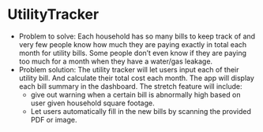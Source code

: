 # UtilityTracker
- Problem to solve:
  Each household has so many bills to keep track of and very few people know how much they are paying exactly in total each month for utility bills.
  Some people don’t even know if they are paying too much for a month when they have a water/gas leakage.
- Problem solution:
  The utility tracker will let users input each of their utility bill. And calculate their total cost each month. 
  The app will display each bill summary in the dashboard.
  The stretch feature will include: 
    - give out warning when a certain bill is abnormally high based on user given household square footage.
    - Let users automatically fill in the new bills by scanning the provided PDF or image.
